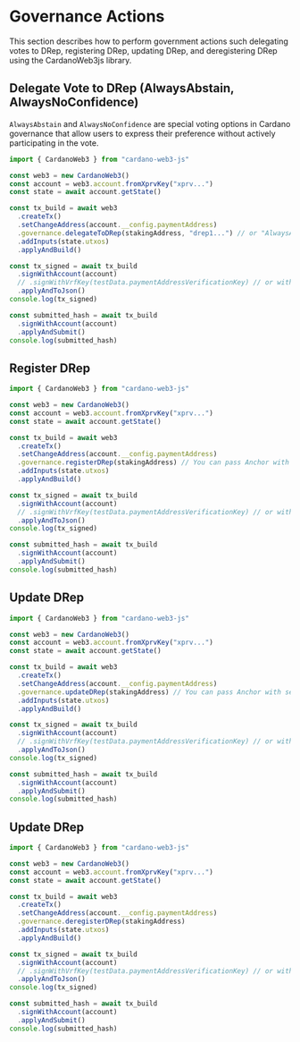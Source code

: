 # Governance Actions

This section describes how to perform government actions such delegating votes to DRep, registering DRep, updating DRep, and deregistering DRep using the CardanoWeb3js library.

## Delegate Vote to DRep (AlwaysAbstain, AlwaysNoConfidence)

`AlwaysAbstain` and `AlwaysNoConfidence` are special voting options in Cardano governance that allow users to express their preference without actively participating in the vote.

```ts
import { CardanoWeb3 } from "cardano-web3-js"

const web3 = new CardanoWeb3()
const account = web3.account.fromXprvKey("xprv...")
const state = await account.getState()

const tx_build = await web3
  .createTx()
  .setChangeAddress(account.__config.paymentAddress)
  .governance.delegateToDRep(stakingAddress, "drep1...") // or "AlwaysAbstain", "AlwaysNoConfidence"
  .addInputs(state.utxos)
  .applyAndBuild()

const tx_signed = await tx_build
  .signWithAccount(account)
  // .signWithVrfKey(testData.paymentAddressVerificationKey) // or with payment address verification key
  .applyAndToJson()
console.log(tx_signed)

const submitted_hash = await tx_build
  .signWithAccount(account)
  .applyAndSubmit()
console.log(submitted_hash)
```

## Register DRep

```ts
import { CardanoWeb3 } from "cardano-web3-js"

const web3 = new CardanoWeb3()
const account = web3.account.fromXprvKey("xprv...")
const state = await account.getState()

const tx_build = await web3
  .createTx()
  .setChangeAddress(account.__config.paymentAddress)
  .governance.registerDRep(stakingAddress) // You can pass Anchor with second argument
  .addInputs(state.utxos)
  .applyAndBuild()

const tx_signed = await tx_build
  .signWithAccount(account)
  // .signWithVrfKey(testData.paymentAddressVerificationKey) // or with payment address verification key
  .applyAndToJson()
console.log(tx_signed)

const submitted_hash = await tx_build
  .signWithAccount(account)
  .applyAndSubmit()
console.log(submitted_hash)
```


## Update DRep

```ts
import { CardanoWeb3 } from "cardano-web3-js"

const web3 = new CardanoWeb3()
const account = web3.account.fromXprvKey("xprv...")
const state = await account.getState()

const tx_build = await web3
  .createTx()
  .setChangeAddress(account.__config.paymentAddress)
  .governance.updateDRep(stakingAddress) // You can pass Anchor with second argument
  .addInputs(state.utxos)
  .applyAndBuild()

const tx_signed = await tx_build
  .signWithAccount(account)
  // .signWithVrfKey(testData.paymentAddressVerificationKey) // or with payment address verification key
  .applyAndToJson()
console.log(tx_signed)

const submitted_hash = await tx_build
  .signWithAccount(account)
  .applyAndSubmit()
console.log(submitted_hash)
```


## Update DRep

```ts
import { CardanoWeb3 } from "cardano-web3-js"

const web3 = new CardanoWeb3()
const account = web3.account.fromXprvKey("xprv...")
const state = await account.getState()

const tx_build = await web3
  .createTx()
  .setChangeAddress(account.__config.paymentAddress)
  .governance.deregisterDRep(stakingAddress)
  .addInputs(state.utxos)
  .applyAndBuild()

const tx_signed = await tx_build
  .signWithAccount(account)
  // .signWithVrfKey(testData.paymentAddressVerificationKey) // or with payment address verification key
  .applyAndToJson()
console.log(tx_signed)

const submitted_hash = await tx_build
  .signWithAccount(account)
  .applyAndSubmit()
console.log(submitted_hash)
```
